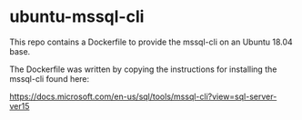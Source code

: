 # ubuntu-mssql-cli

This repo contains a Dockerfile to provide the mssql-cli on an Ubuntu 18.04 base.

The Dockerfile was written by copying the instructions for installing the mssql-cli found here:

https://docs.microsoft.com/en-us/sql/tools/mssql-cli?view=sql-server-ver15
